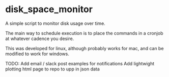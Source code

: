 # disk_space_monitor
A simple script to monitor disk usage over time.
 
The main way to schedule execution is to place the commands in a cronjob at whatever cadence you desire.

This was developed for linux, although probably works for mac, and can be modified to work for windows. 

TODO:
Add email / slack post examples for notifications 
Add lightwight plotting html page to repo to upp in json data 




